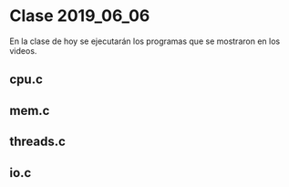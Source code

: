# Clase 2019_06_06                                                             
                                                                                
En la clase de hoy se ejecutarán los programas que se mostraron en los videos.
 
## cpu.c

## mem.c

## threads.c

## io.c

